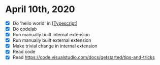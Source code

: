 # April 10th, 2020
- [x] Do 'hello world' in [[Typescript]]
- [x] Do codelab
- [x] Run manually built internal extension
- [x] Run manually built external extension
- [x] Make trivial change in internal extension
- [x] Read code
- [x] Read https://code.visualstudio.com/docs/getstarted/tips-and-tricks

[//begin]: # "Autogenerated link references for markdown compatibility"
[Typescript]: ../typescript "Typescript"
[//end]: # "Autogenerated link references"